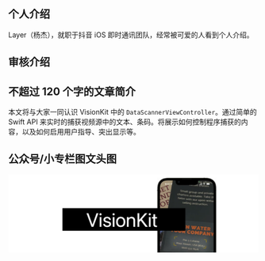 ## 个人介绍

Layer（杨杰），就职于抖音 iOS 即时通讯团队，经常被可爱的人看到个人介绍。

## 审核介绍

## 不超过 120 个字的文章简介

本文将与大家一同认识 VisionKit 中的 `DataScannerViewController`。通过简单的 Swift API 来实时的捕获视频源中的文本、条码。将展示如何控制程序捕获的内容，以及如何启用用户指导、突出显示等。

## 公众号/小专栏图文头图

![](./images/banner.png)
